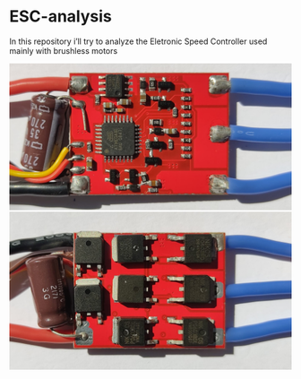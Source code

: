 # ESC-analysis
In this repository i’ll try to analyze the Eletronic Speed Controller used mainly with brushless motors 

![Bottom View of the PCB](/Images/BottomView.jpeg)
![Top View of the PCB](/Images/TopView.jpeg)
